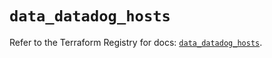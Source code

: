 # `data_datadog_hosts`

Refer to the Terraform Registry for docs: [`data_datadog_hosts`](https://registry.terraform.io/providers/datadog/datadog/3.66.0/docs/data-sources/hosts).
